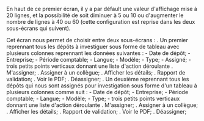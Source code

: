 En haut de ce premier écran, il y a par défault une valeur d'affichage mise à 20 lignes, et la possibilité de soit diminuer à 5 ou 10 ou d'augmenter le nombre de lignes à 40 ou 60 (cette configuration est reprise dans les deux sous-écrans qui suivent).

Cet écran nous permet de choisir entre deux sous-écrans : 
. Un premier reprennant tous les dépôts à investiguer sous forme de tableau avec plusieurs colonnes reprennant les données suivantes : 
        - Date de dépôt;
        - Entreprise;
        - Période comptable;
        - Langue;
        - Modèle;
        - Type;
        - Assigné;
        - trois petits points verticaux donnant une liste d'action déroulante 
                                    . M'assigner;
                                    . Assigner à un collègue;
                                    . Afficher les détails; 
                                    . Rapport de validation;
                                    . Voir le PDF;
                                    . Déassigner;
. Un deuxième reprennant tous les dépôts qui nous sont assignés pour investigation  sous forme d'un tableau à plusieurs colonnes comme suit : 
        - Date de dépôt;
        - Entreprise;
        - Période comptable;
        - Langue;
        - Modèle;
        - Type;
        - trois petits points verticaux donnant une liste d'action déroulante 
                                    . M'assigner;
                                    . Assigner à un collègue;
                                    . Afficher les détails; 
                                    . Rapport de validation;
                                    . Voir le PDF;
                                    . Déassigner;


